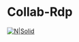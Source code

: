 

#  Collab-Rdp 

[![N|Solid](https://thumbs.dreamstime.com/b/open-button-square-d-push-sign-177296366.jpg)](https://colab.research.google.com/github/Shubham2157/Collab-Rdp/blob/main/Colab_RDP.ipynb)


